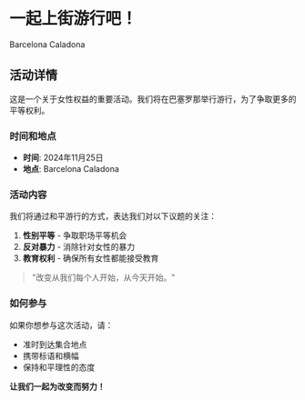# 一起上街游行吧！

Barcelona Caladona

## 活动详情

这是一个关于女性权益的重要活动。我们将在巴塞罗那举行游行，为了争取更多的平等权利。

### 时间和地点
- **时间**: 2024年11月25日
- **地点**: Barcelona Caladona

### 活动内容

我们将通过和平游行的方式，表达我们对以下议题的关注：

1. **性别平等** - 争取职场平等机会
2. **反对暴力** - 消除针对女性的暴力
3. **教育权利** - 确保所有女性都能接受教育

> "改变从我们每个人开始，从今天开始。"

### 如何参与

如果你想参与这次活动，请：
- 准时到达集合地点
- 携带标语和横幅
- 保持和平理性的态度

**让我们一起为改变而努力！**